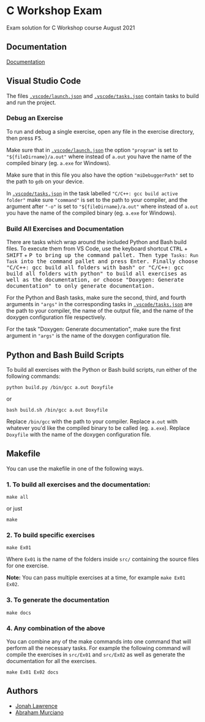 # C Workshop Exam

Exam solution for C Workshop course August 2021

## Documentation

[Documentation](https://abrahammurciano.github.io/C-Workshop-Exam/html/files.html)

## Visual Studio Code

The files [`.vscode/launch.json`](.vscode/launch.json) and [`.vscode/tasks.json`](.vscode/tasks.json) contain tasks to build and run the project.

### Debug an Exercise

To run and debug a single exercise, open any file in the exercise directory, then press <kbd>F5</kbd>.

Make sure that in [`.vscode/launch.json`](.vscode/launch.json) the option `"program"` is set to `"${fileDirname}/a.out"` where instead of `a.out` you have the name of the compiled binary (eg. `a.exe` for Windows).

Make sure that in this file you also have the option `"miDebuggerPath"` set to the path to `gdb` on your device.

In [`.vscode/tasks.json`](.vscode/tasks.json) in the task labelled `"C/C++: gcc build active folder"` make sure `"command"` is set to the path to your compiler, and the argument after `"-o"` is set to `"${fileDirname}/a.out"` where instead of `a.out` you have the name of the compiled binary (eg. `a.exe` for Windows).

### Build All Exercises and Documentation

There are tasks which wrap around the included Python and Bash build files. To execute them from VS Code, use the keyboard shortcut <kbd>CTRL</kbd> + <kbd>SHIFT</kbd> + <kbd>P<kbd> to bring up the command pallet. Then type `Tasks: Run Task` into the command pallet and press <kbd>Enter</kbd>. Finally choose "C/C++: gcc build all folders with bash" or "C/C++: gcc build all folders with python" to build all exercises as well as the documentation, or choose "Doxygen: Generate documentation" to only generate documentation.

For the Python and Bash tasks, make sure the second, third, and fourth arguments in `"args"` in the corresponding tasks in [`.vscode/tasks.json`](.vscode/tasks.json) are the path to your compiler, the name of the output file, and the name of the doxygen configuration file respectively.

For the task "Doxygen: Generate documentation", make sure the first argument in `"args"` is the name of the doxygen configuration file.

## Python and Bash Build Scripts

To build all exercises with the Python or Bash build scripts, run either of the following commands:

```
python build.py /bin/gcc a.out Doxyfile
```

or

```
bash build.sh /bin/gcc a.out Doxyfile
```

Replace `/bin/gcc` with the path to your compiler.
Replace `a.out` with whatever you'd like the compiled binary to be called (eg. `a.exe`).
Replace `Doxyfile` with the name of the doxygen configuration file.

## Makefile

You can use the makefile in one of the following ways.

### 1. To build all exercises and the documentation:

```
make all
```

or just

```
make
```

### 2. To build specific exercises

```
make Ex01
```

Where `Ex01` is the name of the folders inside `src/` containing the source files for one exercise.

**Note:** You can pass multiple exercises at a time, for example `make Ex01 Ex02`.

### 3. To generate the documentation

```
make docs
```

### 4. Any combination of the above

You can combine any of the make commands into one command that will perform all the necessary tasks. For example the following command will compile the exercises in `src/Ex01` and `src/Ex02` as well as generate the documentation for all the exercises.

```
make Ex01 Ex02 docs
```

## Authors

-   [Jonah Lawrence](https://www.github.com/DenverCoder1)
-   [Abraham Murciano](https://www.github.com/abrahammurciano)
